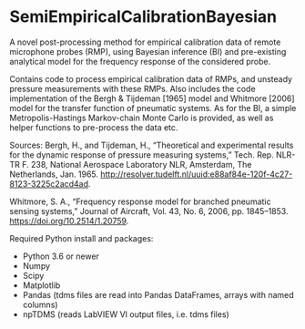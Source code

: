# SemiEmpiricalCalibrationBayesian
A novel post-processing method for empirical calibration data of remote microphone probes (RMP), 
using Bayesian inference (BI) and pre-existing analytical model for the frequency response of the considered probe.

Contains code to process empirical calibration data of RMPs, and unsteady pressure measurements with these RMPs.
Also includes the code implementation of the Bergh & Tijdeman [1965] model and Whitmore [2006] model for the transfer function of pneumatic systems.
As for the BI, a simple Metropolis-Hastings Markov-chain Monte Carlo is provided, as well as helper functions to pre-process the data etc.

Sources:
Bergh, H., and Tijdeman, H., “Theoretical and experimental results for the dynamic response
of pressure measuring systems,” Tech. Rep. NLR-TR F. 238, National Aerospace Laboratory NLR,
Amsterdam, The Netherlands, Jan. 1965. http://resolver.tudelft.nl/uuid:e88af84e-120f-4c27-8123-3225c2acd4ad.

Whitmore, S. A., “Frequency response model for branched pneumatic sensing systems,” Journal of Aircraft,
Vol. 43, No. 6, 2006, pp. 1845–1853. https://doi.org/10.2514/1.20759.



Required Python install and packages:
- Python 3.6 or newer
- Numpy
- Scipy
- Matplotlib
- Pandas (tdms files are read into Pandas DataFrames, arrays with named columns)
- npTDMS (reads LabVIEW VI output files, i.e. tdms files)
